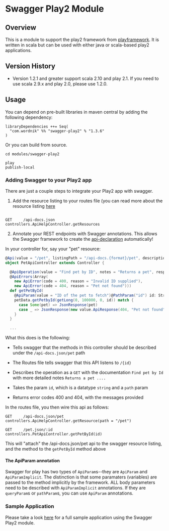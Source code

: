 # Swagger Play2 Module

## Overview
This is a module to support the play2 framework from [playframework](http://www.playframework.org).  It is written in scala but can be used with either java or scala-based play2 applications.

## Version History

* Version 1.2.1 and greater support scala 2.10 and play 2.1.  If you need to use scala 2.9.x and play 2.0, please use 1.2.0.
 
Usage
-----

You can depend on pre-built libraries in maven central by adding the following dependency:

```
libraryDependencies ++= Seq(
  "com.wordnik" %% "swagger-play2" % "1.3.6"
)
```

Or you can build from source.

```
cd modules/swagger-play2

play
publish-local
```

### Adding Swagger to your Play2 app

There are just a couple steps to integrate your Play2 app with swagger.

1.  Add the resource listing to your routes file (you can read more about the resource listing [here](https://github.com/wordnik/swagger-core/wiki/Resource-Listing)

```

GET     /api-docs.json        controllers.ApiHelpController.getResources

``` 

2.  Annotate your REST endpoints with Swagger annotations.  This allows the Swagger framework to create the [api-declaration](https://github.com/wordnik/swagger-core/wiki/API-Declaration) automatically!

In your controller for, say your "pet" resource:

```scala
@Api(value = "/pet", listingPath = "/api-docs.{format}/pet", description = "Operations about pets")
object PetApiController extends Controller {

  @ApiOperation(value = "Find pet by ID", notes = "Returns a pet", responseClass = "Pet", httpMethod = "GET")
  @ApiErrors(Array(
    new ApiError(code = 400, reason = "Invalid ID supplied"),
    new ApiError(code = 404, reason = "Pet not found")))
  def getPetById(
    @ApiParam(value = "ID of the pet to fetch")@PathParam("id") id: String) = Action { implicit request =>
    petData.getPetbyId(getLong(0, 100000, 0, id)) match {
      case Some(pet) => JsonResponse(pet)
      case _ => JsonResponse(new value.ApiResponse(404, "Pet not found"), 404)
    }
  }

  ...

```

What this does is the following:

* Tells swagger that the methods in this controller should be described under the `/api-docs.json/pet` path

* The Routes file tells swagger that this API listens to `/{id}`

* Describes the operation as a `GET` with the documentation `Find pet by Id` with more detailed notes `Returns a pet ....`

* Takes the param `id`, which is a datatype `string` and a `path` param

* Returns error codes 400 and 404, with the messages provided

In the routes file, you then wire this api as follows:

```
GET     /api-docs.json/pet            controllers.ApiHelpController.getResource(path = "/pet")

GET     /pet.json/:id                 controllers.PetApiController.getPetById(id)
```

This will "attach" the /api-docs.json/pet api to the swagger resource listing, and the method to the `getPetById` method above

#### The ApiParam annotation

Swagger for play has two types of `ApiParam`s--they are `ApiParam` and `ApiParamImplicit`.  The distinction is that some
paramaters (variables) are passed to the method implicitly by the framework.  ALL body parameters need to be described
with `ApiParamImplicit` annotations.  If they are `queryParam`s or `pathParam`s, you can use `ApiParam` annotations.

### Sample Application

Please take a look [here](https://github.com/wordnik/swagger-core/tree/master/samples/scala-play2) for a full sample application using the Swagger Play2 module. 
